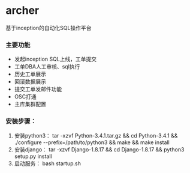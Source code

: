 # archer
基于inception的自动化SQL操作平台

### 主要功能
* 发起inception SQL上线，工单提交
* 工单DBA人工审核、sql执行
* 历史工单展示
* 回滚数据展示
* 提交工单发邮件功能
* OSC打通
* 主库集群配置

### 安装步骤：
1. 安装python3：
tar -xzvf Python-3.4.1.tar.gz && cd Python-3.4.1 && ./configure --prefix=/path/to/python3 && make && make install
2. 安装django：
tar -xzvf Django-1.8.17 && cd Django-1.8.17 && python3 setup.py install
3. 启动服务：
bash startup.sh
